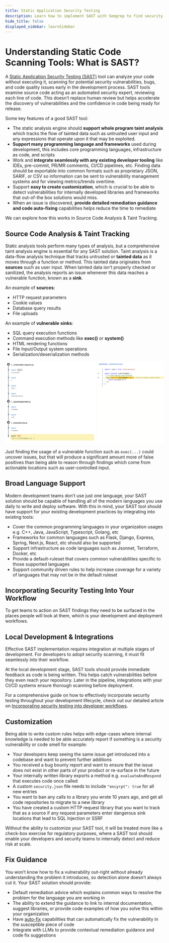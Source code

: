 ```yaml
---
title: Static Application Security Testing
description: Learn how to implement SAST with Semgrep to find security vulnerabilities in your code
hide_title: false
displayed_sidebar: learnSidebar
---
```



# Understanding Static Code Scanning Tools: What is SAST?

A [Static Application Security Testing (SAST)](https://semgrep.dev/products/semgrep-code?utm_source=devrel&utm_medium=referral&utm_campaign=2025-devto-blog) tool can analyze your code without executing it, scanning for potential security vulnerabilities, bugs, and code quality issues early in the development process. SAST tools examine source code acting as an automated security expert, reviewing each line of code. This doesn’t replace human review but helps accelerate the discovery of vulnerabilities and the confidence in code being ready for release.

Some key features of a good SAST tool:

- The static analysis engine should **support whole program taint analysis** which tracks the flow of tainted data such as untrusted user input and any expressions that operate upon it that may be exploited.
- **Support many programming language and frameworks** used during development, this includes core programming languages, infrastructure as code, and scripts
- Work and **integrate seamlessly with any existing developer tooling** like IDEs, pre-commit, PR/MR comments, CI/CD pipelines, etc. Finding data should be exportable into common formats such as proprietary JSON, SARIF, or CSV so information can be sent to vulnerability management systems and for viewing metrics/trends overtime.
- Support **easy to create customization**, which is crucial to be able to detect vulnerabilities for internally developed libraries and frameworks that out-of-the box solutions would miss.
- When an issue is discovered, **provide detailed remediation** **guidance** **and code auto-fixing** capabilities helps reduce the time to remediate

We can explore how this works in Source Code Analysis & Taint Tracking.

## Source Code Analysis & Taint Tracking

Static analysis tools perform many types of analysis, but a comprehensive taint analysis engine is essential for any SAST solution. Taint analysis is a data-flow analysis technique that tracks untrusted or **tainted data** as it moves through a function or method. This tainted data originates from **sources** such as user input. When tainted data isn't properly checked or sanitized, the analysis reports an issue whenever this data reaches a vulnerable function, known as a **sink**. 

An example of **sources**:

- HTTP request parameters
- Cookie values
- Database query results
- File uploads

An example of **vulnerable** **sinks**:

- SQL query execution functions
- Command execution methods like **exec()** or **system()**
- HTML rendering functions
- File Input/Output system operations
- Serialization/deserialization methods

![dataflow example](assets/dataflow.png)

Just finding the usage of a vulnerable function such as `exec(...)` could uncover issues, but that will produce a significant amount more of false positives than being able to reason through findings which come from actionable locations such as user-controlled input.

## Broad Language Support

Modern development teams don’t use just one language, your SAST solution should be capable of handling all of the modern languages you use daily to write and deploy software. With this in mind, your SAST tool should have support for your existing development practices by integrating into existing tools:

- Cover the common programming languages in your organization usages e.g. C++, Java, JavaScript, Typescript, Golang, etc
- Frameworks for common languages such as Flask, Django, Express, Spring, Next.js, React, etc should also be supported
- Support infrastructure as code languages such as Jsonnet, Terraform, Docker, etc
- Provide a default-ruleset that covers common vulnerabilities specific to those supported languages
- Support community driven rules to help increase coverage for a variety of languages that may not be in the default ruleset

## Incorporating Security Testing Into Your Workflow

To get teams to action on SAST findings they need to be surfaced in the places people will look at them, which is your development and deployment workflows.  

## Local Development & Integrations

Effective SAST implementation requires integration at multiple stages of development. For developers to adopt security scanning, it must fit seamlessly into their workflow.

At the local development stage, SAST tools should provide immediate feedback as code is being written. This helps catch vulnerabilities before they even reach your repository. Later in the pipeline, integrations with your CI/CD systems ensure thorough scanning before deployment.

For a comprehensive guide on how to effectively incorporate security testing throughout your development lifecycle, check out our detailed article on [Incorporating security testing into developer workflows](./security-testing-workflow.md).

## Customization

Being able to write custom rules helps with edge-cases where internal knowledge is needed to be able accurately report if something is a security vulnerability or code smell for example:

- Your developers keep seeing the same issue get introduced into a codebase and want to prevent further additions
- You received a bug bounty report and want to ensure that the issue does not exist in other parts of your product or re-surface in the future
- Your internally written library exports a method e.g. `evaluateAndRespond` that executes code once called
- A custom `security.json` file needs to include `"encyrpt": true` for all new entries
- You want to ban any calls to a library you wrote 10 years ago, and get all code repositories to migrate to a new library
- You have created a custom HTTP request library that you want to track that as a source if any request parameters enter dangerous sink locations that lead to SQL Injection or SSRF

Without the ability to customize your SAST tool, it will be treated more like a check-box exercise for regulatory purposes, where a SAST tool should enable your developers and security teams to internally detect and reduce risk at scale.

## Fix Guidance

You won’t know how to fix a vulnerability out-right without already understanding the problem it introduces, so detection alone doesn’t always cut it. Your SAST solution should provide:

- Default remediation advice which explains common ways to resolve the problem for the language you are working in
- The ability to extend the guidance to link to internal documentation, suggest libraries, or provide code examples of how you solve this within your organization
- Have [auto-fix](https://semgrep.dev/docs/writing-rules/autofix) capabilities that can automatically fix the vulnerability in the susceptible piece of code
- Integrate with LLMs to provide contextual remediation guidance and code fix suggestions